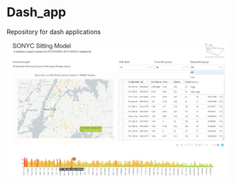 # Dash_app
Repository for dash applications

![](https://raw.githubusercontent.com/kasamoh/Dash_app/master/sonic_dash/sonyc_app.JPG)
